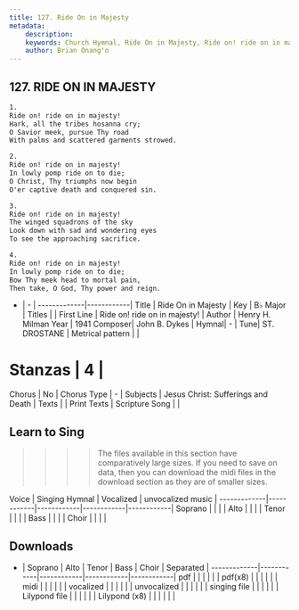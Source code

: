```yaml
---
title: 127. Ride On in Majesty
metadata:
    description: 
    keywords: Church Hymnal, Ride On in Majesty, Ride on! ride on in majesty!, 
    author: Brian Onang'o
---
```



## 127. RIDE ON IN MAJESTY

```txt
1.
Ride on! ride on in majesty!
Hark, all the tribes hosanna cry;
O Savior meek, pursue Thy road
With palms and scattered garments strowed.

2.
Ride on! ride on in majesty!
In lowly pomp ride on to die;
O Christ, Thy triumphs now begin
O'er captive death and conquered sin.

3.
Ride on! ride on in majesty!
The winged squadrons of the sky
Look down with sad and wondering eyes
To see the approaching sacrifice.

4.
Ride on! ride on in majesty!
In lowly pomp ride on to die;
Bow Thy meek head to mortal pain,
Then take, O God, Thy power and reign.

```

- |   -  |
-------------|------------|
Title | Ride On in Majesty |
Key | B♭ Major |
Titles |  |
First Line | Ride on! ride on in majesty! |
Author | Henry H. Milman
Year | 1941
Composer| John B. Dykes |
Hymnal|  - |
Tune| ST. DROSTANE |
Metrical pattern | |
# Stanzas | 4 |
Chorus | No |
Chorus Type | - |
Subjects | Jesus Christ: Sufferings and Death |
Texts |  |
Print Texts | 
Scripture Song |  |
  
## Learn to Sing

>>>> The files available in this section have comparatively large sizes. If you need to save on data, then you can download the midi files in the download section as they are of smaller sizes.

Voice |  Singing Hymnal | Vocalized | unvocalized music |
-------------|------------|------------|------------|------------|
Soprano | | | |
Alto | | | |
Tenor | | | |
Bass | | | |
Choir | | | |

## Downloads

- |  Soprano | Alto | Tenor | Bass | Choir | Separated |
-------------|------------|------------|------------|------------|
pdf | | | | | |
pdf(x8) | | | | | |
midi | | | | | |
vocalized | | | | | |
unvocalized | | | | | |
singing file | | | | | |
Lilypond file | | | | | |
Lilypond (x8) | | | | | |
  